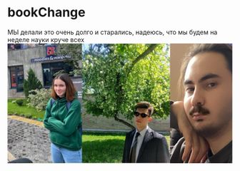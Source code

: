 # bookChange
МЫ делали это очень долго и старались, надеюсь, что мы будем на неделе науки круче всех
![alt text](trio.png "Описание будет тут")
